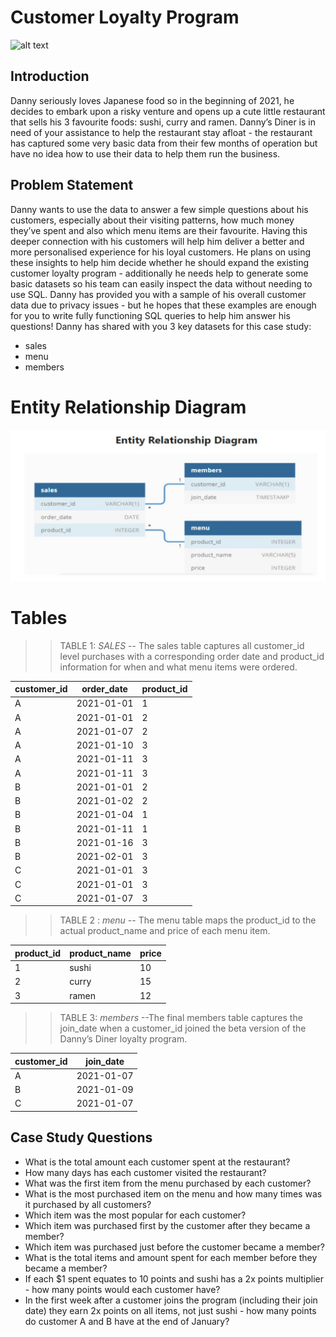 # Customer Loyalty Program

![alt text](https://visionedgemarketing.com/wp-content/uploads/2007/02/Customer-Loyaly-Program.png)

## Introduction

Danny seriously loves Japanese food so in the beginning of 2021, he decides to embark upon a
risky venture and opens up a cute little restaurant that sells his 3 favourite foods: sushi, curry
and ramen.
Danny’s Diner is in need of your assistance to help the restaurant stay afloat - the restaurant
has captured some very basic data from their few months of operation but have no idea how
to use their data to help them run the business. 

## Problem Statement

Danny wants to use the data to answer a few simple questions about his customers, especially
about their visiting patterns, how much money they’ve spent and also which menu items are
their favourite. Having this deeper connection with his customers will help him deliver a better
and more personalised experience for his loyal customers.
He plans on using these insights to help him decide whether he should expand the existing
customer loyalty program - additionally he needs help to generate some basic datasets so his
team can easily inspect the data without needing to use SQL.
Danny has provided you with a sample of his overall customer data due to privacy issues - but
he hopes that these examples are enough for you to write fully functioning SQL queries to help
him answer his questions! 
Danny has shared with you 3 key datasets for this case study:
- sales
- menu
- members

# Entity Relationship Diagram

![alt text](https://github.com/gyana13/Customer-Loyality-Program/blob/main/ER.jpg?raw=true)

# Tables

>> TABLE 1: *SALES* 
-- The sales table captures all customer_id level purchases with a corresponding order date
and product_id information for when and what menu items were ordered. 

|customer_id | order_date |product_id|
|------------|------------|----------|
|   A        | 2021-01-01 |   1      |
|   A        | 2021-01-01 | 2        |
|A           | 2021-01-07 |2         |
|A           |2021-01-10  |3         |
|A           |2021-01-11  |3         |
|A           |2021-01-11  |3         |
|B           |2021-01-01  |2         |
|B           |2021-01-02  |2         |
|B           |2021-01-04  |1         |
|B           |2021-01-11  |1         |
|B           |2021-01-16  |3         |  
|B           |2021-02-01  |3         |
|C           |2021-01-01  |3         |
|C           |2021-01-01  |3         |
|C           |2021-01-07  |3         |

>> TABLE 2 : *menu*
 -- The menu table maps the product_id to the actual product_name and price of each menu
item. 

|product_id  | product_name |price|
|------------|--------------|-----|
|1           |  sushi       |  10 |
|2           |  curry       |  15 |
|3           |  ramen       |   12|

>> TABLE 3: *members*
--The final members table captures the join_date when a customer_id joined the beta version of
the Danny’s Diner loyalty program. 

|customer_id  | join_date
|------------|--------------|
|A           |  2021-01-07       |  
|B          |  2021-01-09       |
|C           |  2021-01-07       |

## Case Study Questions

- What is the total amount each customer spent at the restaurant?
- How many days has each customer visited the restaurant?
- What was the first item from the menu purchased by each customer?
- What is the most purchased item on the menu and how many times was it purchased by all
customers?
- Which item was the most popular for each customer?
- Which item was purchased first by the customer after they became a member? 
- Which item was purchased just before the customer became a member? 
- What is the total items and amount spent for each member before they became a
member? 
- If each $1 spent equates to 10 points and sushi has a 2x points multiplier - how many points
would each customer have? 
- In the first week after a customer joins the program (including their join date) they earn
2x points on all items, not just sushi - how many points do customer A and B have at the
end of January?

                    


